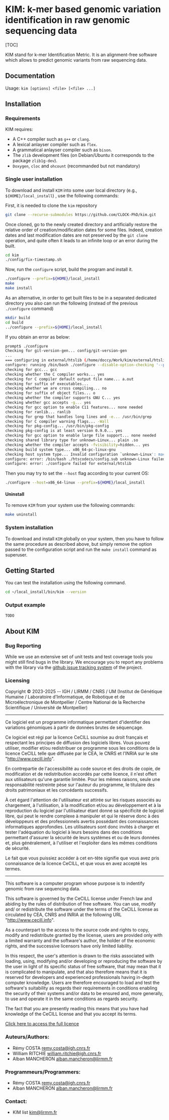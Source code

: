 # KIM: k-mer based genomic variation identification in raw genomic sequencing data

[TOC]

[^ignore TOC]: @tableofcontents

KIM stand for k-mer Identification Metric.
It is an alignment-free software which allows to predict genomic variants
from raw sequencing data.

Documentation
-------------

Usage: `kim [options] <file> [<file> ...]`


Installation
------------

### Requirements

KIM requires:

* A C++ compiler such as `g++` or `clang`.
* A lexical anlayser compiler such as `flex`.
* A grammatical anlayser compiler such as `bison`.
* The `zlib` development files (on Debian/Ubuntu it corresponds to the package `zlib1g-dev`).
* `Doxygen`, `cloc` and `ohcount` (recommanded but not mandatory)


### Single user installation

To download and install `KIM` into some user local directory (e.g.,
`${HOME}/local_install`) , use the following commands:

First, it is needed to clone the `kim` repository
```sh
git clone --recurse-submodules https://github.com/CLOCK-PhD/kim.git
```

Once cloned, go to the newly created directory and artificially
restore the relative order of creation/modification dates for some
files. Indeed, creation dates and last modification dates are not
preserved by the `git clone` operation, and quite often it leads to an
infinite loop or an error during the built.

```sh
cd kim
./config/fix-timestamp.sh
```

Now, run the `configure` script, build the program and install it.
```sh
./configure --prefix=${HOME}/local_install
make
make install
```

As an alternative, in order to get built files to be in a separated
dedicated directory you also can run the following (instead of the previous
`./configure` command)
```sh
mkdir build
cd build
../configure --prefix=${HOME}/local_install
```

If you obtain an error as below:
```sh
prompt$ ./configure
Checking for git-version-gen... config/git-version-gen
...
=== configuring in external/htslib (/home/doccy/Work/kim/external/htslib)
configure: running /bin/bash ./configure --disable-option-checking '--prefix=/usr/local'  --cache-file=/dev/null --srcdir=.
checking for gcc... gcc
checking whether the C compiler works... yes
checking for C compiler default output file name... a.out
checking for suffix of executables...
checking whether we are cross compiling... no
checking for suffix of object files... o
checking whether the compiler supports GNU C... yes
checking whether gcc accepts -g... yes
checking for gcc option to enable C11 features... none needed
checking for ranlib... ranlib
checking for grep that handles long lines and -e... /usr/bin/grep
checking for C compiler warning flags... -Wall
checking for pkg-config... /usr/bin/pkg-config
checking pkg-config is at least version 0.9.0... yes
checking for gcc option to enable large file support... none needed
checking shared library type for unknown-Linux... plain .so
checking whether the compiler accepts -fvisibility=hidden... yes
checking build system type... x86_64-pc-linux-gnu
checking host system type... Invalid configuration `unknown-Linux': machine `unknown-unknown' not recognized
configure: error: /bin/bash ./htscodecs/config.sub unknown-Linux failed
configure: error: ./configure failed for external/htslib
```

Then you may try to set the `--host` flag according to your current
OS:
```sh
./configure --host=x86_64-linux --prefix=${HOME}/local_install
```


#### Uninstall

To remove `KIM` from your system use the following commands:

```sh
make uninstall
```

### System installation

  To download and install `KIM` globally on your system, then you have to
  follow the same procedure as described above, but simply remove the
  option passed to the configuration script and run the `make install`
  command as superuser.


Getting Started
---------------

You can test the installation using the following command.

```sh
cd ~/local_install/bin/kim --version
```

### Output example
```sh
TODO
```

About KIM
---------

### Bug Reporting

While we use an extensive set of unit tests and test coverage tools
you might still find bugs in the library. We encourage you to report
any problems with the library via the
[github issue tracking system](https://github.com/CLOCK-PhD/kim/issues)
of the project.

### Licensing

Copyright © 2023-2025 -- IGH / LIRMM / CNRS / UM
(Institut de Génétique Humaine /
Laboratoire d'Informatique, de Robotique et de Microélectronique de Montpellier /
Centre National de la Recherche Scientifique /
Université de Montpellier)

-------------------------------------------------------------------------

Ce logiciel  est un  programme informatique  permettant  d'identifier des
variations génomiques à partir de données brutes de séquençage.

Ce logiciel est régi par la licence CeCILL soumise au droit français
et respectant les principes de diffusion des logiciels libres.  Vous
pouvez utiliser, modifier et/ou redistribuer ce programme sous les
conditions de la licence CeCILL telle que diffusée par le CEA, le CNRS
et l'INRIA sur le site "http://www.cecill.info".

En contrepartie de l'accessibilité au code source et des droits de
copie, de modification et de redistribution accordés par cette
licence, il n'est offert aux utilisateurs qu'une garantie limitée.
Pour les mêmes raisons, seule une responsabilité restreinte pèse sur
l'auteur du programme, le titulaire des droits patrimoniaux et les
concédants successifs.

À cet égard l'attention de l'utilisateur est attirée sur les risques
associés au chargement, à l'utilisation, à la modification et/ou au
développement et à la reproduction du logiciel par l'utilisateur étant
donné sa spécificité de logiciel libre, qui peut le rendre complexe à
manipuler et qui le réserve donc à des développeurs et des
professionnels avertis possédant des connaissances informatiques
approfondies.  Les utilisateurs sont donc invités à charger et tester
l'adéquation du logiciel à leurs besoins dans des conditions
permettant d'assurer la sécurité de leurs systèmes et ou de leurs
données et, plus généralement, à l'utiliser et l'exploiter dans les
mêmes conditions de sécurité.

Le fait que vous puissiez accéder à cet en-tête signifie que vous avez
pris connaissance de la licence CeCILL, et que vous en avez accepté
les termes.

-------------------------------------------------------------------------

This software is a computer program whose purpose is to indentify genomic
from raw sequencing data.

This software is governed by the CeCILL license under French law and
abiding by the rules of distribution of free software. You can use,
modify and/ or redistribute the software under the terms of the CeCILL
license as circulated by CEA, CNRS and INRIA at the following URL
"http://www.cecill.info".

As a counterpart to the access to the source code and rights to copy,
modify and redistribute granted by the license, users are provided
only with a limited warranty and the software's author, the holder of
the economic rights, and the successive licensors have only limited
liability.

In this respect, the user's attention is drawn to the risks associated
with loading, using, modifying and/or developing or reproducing the
software by the user in light of its specific status of free software,
that may mean that it is complicated to manipulate, and that also
therefore means that it is reserved for developers and experienced
professionals having in-depth computer knowledge. Users are therefore
encouraged to load and test the software's suitability as regards
their requirements in conditions enabling the security of their
systems and/or data to be ensured and, more generally, to use and
operate it in the same conditions as regards security.

The fact that you are presently reading this means that you have had
knowledge of the CeCILL license and that you accept its terms.

[Click here to access the full licence](LICENSE.md)

### Auteurs/Authors:

* Rémy COSTA       <remy.costa@igh.cnrs.fr>
* William RITCHIE  <william.ritchie@igh.cnrs.fr>
* Alban MANCHERON  <alban.mancheron@lirmm.fr>


### Programmeurs/Programmers:

* Rémy COSTA       <remy.costa@igh.cnrs.fr>
* Alban MANCHERON  <alban.mancheron@lirmm.fr>

### Contact:

* KIM list         <kim@lirmm.fr>

